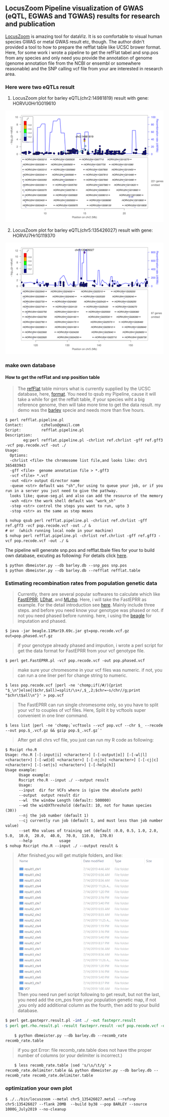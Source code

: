 ## LocusZoom Pipeline visualization of GWAS (eQTL, EGWAS and TGWAS) results for research and publication 

  [LocusZoom](http://locuszoom.org/) is amazing tool for dataViz. It is so comfortable to visual human species GWAS or metal GWAS result etc, though. The author didn't provided a tool to how to prepare the refflat table like UCSC brower format. Here, for some work i wrote a pipeline to get the refFlat tabel and snp.pos from any species and only need you provide the annotation of genome (genome annotation file from the NCBI or ensembl or somewhere reasonable) and the SNP calling vcf file from your are interested in research area.
### Here were two eQTLs result 
1. LocusZoom plot for barley eQTL(chr2:14981819) result with gene: HORVU0Hr1G019610 

![HORVU0Hr1G019610](Fig/chr2_6981819-22981819-1.png "HORVU0Hr1G019610")

2. LocusZoom plot for barley eQTL(chr5:135426027) result with gene: HORVU7Hr1G119370

![HORVU7Hr1G119370](Fig/chr5_115426027-155426027-1.png "HORVU7Hr1G119370")

### make own database  

#### How to get the refFlat and snp position table

> The [refFlat](https://genome-source.gi.ucsc.edu/gitlist/kent.git/raw/master/src/hg/lib/refFlat.as) table mirrors what is currently supplied by the UCSC database, here, [format](https://genome-source.gi.ucsc.edu/gitlist/kent.git/raw/master/src/hg/lib/refFlat.as). You need to qsub my Pipeline, cause it will take a while for get the reffalt table, if your species wiht a big reference genome, then will take more time to get the data result. my demo was the  [barley](ftp://ftp.ensemblgenomes.org/pub/plants/release-44/gff3/hordeum_vulgare) specie and needs more than five hours.
```linux
$ perl refflat.pipeline.pl
Contact:        czheluo@gmail.com
Script:         refflat.pipeline.pl
Description:
        eg:perl refflat.pipeline.pl -chrlist ref.chrlist -gff ref.gff3 -vcf pop.recode.vcf -out ./
Usage:
  Options:
  -chrlist <file> the chromosome list file,and looks like: chr1 365483943
  -gff <file>  genome annotation file > *.gff3
  -vcf <file> *.vcf
  -out <dir> output director name
  -queue <str> default was "sh",for using to queue your job, or if you run in a server you just need to give the pathway.
  looks like; queue-seg.pl and also can add the resource of the memory
  -wsh <dir> the work shell default was "work_sh"
  -step <str> control the steps you want to run, upto 3
  -stop <str> as the same as step means
```
```linux
$ nohup qsub perl refflat.pipeline.pl -chrlist ref.chrlist -gff ref.gff3 -vcf pop.recode.vcf -out ./ & 
# or  (which running local node in your machine)
$ nohup perl refflat.pipeline.pl -chrlist ref.chrlist -gff ref.gff3 -vcf pop.recode.vcf -out ./ &
```
The pipeline will generate snp.pos and refflat.tbale files for your to build own database, excuting as following:
For details click [here](https://genome.sph.umich.edu/wiki/LocusZoom_Standalone).
```linux
$ python dbmeister.py --db barley.db --snp_pos snp.pos
$ python dbmeister.py --db barley.db --refflat refflat.table
```
### Estimating recombination rates from population genetic data  
> Currently, there are several popular softwares to calculate which like [FastEPRR](http://www.picb.ac.cn/evolgen/softwares/FastEPRR.html), [LDhat](https://github.com/auton1/LDhat), and [MLrho](http://guanine.evolbio.mpg.de/mlRho/). Here, i will take the FastEPRR as example. For the detail introduction see [here](http://www.picb.ac.cn/evolgen/softwares/download/FastEPRR/FastEPRR2.0/FastEPRR_manual.pdf). Mainly include three steps. and before you need know your genotype was phased or not. if not you need phased before running. here, i using the [beagle](https://faculty.washington.edu/browning/beagle/beagle.html) for imputation and phased.

```linux
$ java -jar beagle.11Mar19.69c.jar gt=pop.recode.vcf.gz out=pop.phased.vcf.gz
```
> if your genotype already phased and impution, i wrote a perl script for get the data format for FastEPRR from your vcf genotype file. 
```linux
$ perl get.FastEPRR.pl -vcf pop.recode.vcf -out pop.phased.vcf 
```
> make sure your chromesome in your vcf files was numeric. if not, you can run a one liner perl for change string to numeric.

```linux
$ less pop.recode.vcf |perl -ne 'chomp;if(/#/){print "$_\n"}else{($chr,$all)=split/\s+/,$_,2;$chr=~s/chr//g;print "$chr\t$all\n"}' > pop.vcf
```
> The FastEPRR can run single chromesome only, so you have to split your vcf to couples of vcf files. Here, Split it by vcftools super convenient in one liner command.   
```linux
$ less list |perl -ne 'chomp;`vcftools --vcf pop.vcf --chr $_ --recode --out pop.$_.vcf.gz && gzip pop.$_.vcf.gz`'
```
> After get all chrs vcf file, you just can run my R code as following: 
```linux
$ Rscipt rho.R 
Usage: rho.R [-[-input|i] <character>] [-[-output|o]] [-[-wl|l] <character>] [-[-wd|d] <character>] [-[-nj|n] <character>] [-[-cj|c] <character>] [-[-set|s] <character>] [-[-help|h]]
Usage example:
      Usage example:
      Rscript rho.R --input ./ --output result
      Usage:
      --input  dir for VCFs where is (give the absolute path)
      --output  output result dir
      --wl  the window Length (default: 500000)
      --wd the winDXThreshold (default: 10, not for human species (30))
      --nj the job number (default 1)
      --cj currently run job (default 1, and must less than job number value)
      --set Rho values of training set (default :0.0, 0.5, 1.0, 2.0, 5.0,  10.0,  20.0,  40.0,  70.0,  110.0,  170.0)
      --help            usage
$ nohup Rscript rho.R --input ./ --output result &
```
> After finished,you will get mutiple folders, and like: 
![FastEPRR](Fig/FastEPRR.png "FastEPRR")
Then you need run perl script following to get result, but not the last, you need add the cm_pos from your population genetic map, if not ,you only add additional column as the fourth, then add to your build database. 
```perl
$ perl get.gasteprr.result.pl -int ./ -out fasteprr.result
$ perl get.rho.result.pl -result fasteprr.result -vcf pop.recode.vcf -out recomb_rate.table
```
```linux
    $ python dbmeister.py --db barley.db --recomb_rate recomb_rate.table
```
> if you got Error: file recomb_rate.table does not have tthe proper number of columns (or your delimiter is incorrect.) 
```linux
    $ less recomb_rate.table |sed 's/\s/\t/g' > recomb_rate.delimiter.table && python dbmeister.py --db barley.db --recomb_rate recomb_rate.delimiter.table
```
### optimization your own plot 

```linux
$ ./../bin/locuszoom --metal chr5_135426027.metal --refsnp chr5:135426027 --flank 20MB  --build by38 --pop BARLEY --source 1000G_July2019 --no-cleanup
```
